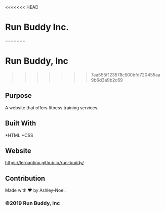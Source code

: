 <<<<<<< HEAD
# Run Buddy Inc.
=======

# Run Buddy, Inc
>>>>>>> 7aa555f123578c500bfd720455aa9b6d3a9b2c69

## Purpose
A website that offers fitness training services.

## Built With
*HTML
*CSS

## Website
https://lernantino.github.io/run-buddy/

## Contribution
Made with ❤️ by Ashley-Noel.

### ©2019 Run Buddy, Inc
